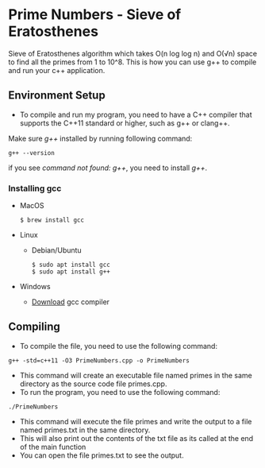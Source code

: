 # Prime Numbers - Sieve of Eratosthenes 

Sieve of Eratosthenes  algorithm which takes O(n log log n) and O(√n) space to find all the primes from 1 to 10^8.
This is how you can use g++ to compile and run your c++ application.

## Environment Setup
- To compile and run my program, you need to have a C++ compiler that supports the C++11 standard or higher, such as g++ or clang++. 

Make sure *g++* installed by running following command:

```
g++ --version
```

if you see *command not found: g++*, you need to install *g++*.

### Installing gcc

  - MacOS
    ```
    $ brew install gcc
    ```
  - Linux
    - Debian/Ubuntu
      ```
      $ sudo apt install gcc
      $ sudo apt install g++
      ```
  - Windows

    - [Download] gcc compiler
    
## Compiling
- To compile the file, you need to use the following command:

```
g++ -std=c++11 -O3 PrimeNumbers.cpp -o PrimeNumbers
```

- This command will create an executable file named primes in the same directory as the source code file primes.cpp.
- To run the program, you need to use the following command:

```
./PrimeNumbers
```

- This command will execute the file primes and write the output to a file named primes.txt in the same directory. 
- This will also print out the contents of the txt file as its called at the end of the main function
- You can open the file primes.txt to see the output.


[Download]: https://gcc.gnu.org/